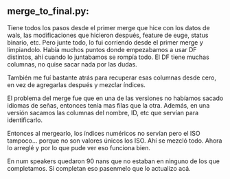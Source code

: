 ## merge_to_final.py:
Tiene todos los pasos desde el primer merge que hice con los datos de wals, las modificaciones que hicieron después, feature de euge, status binario, etc.
Pero junte todo, lo fui corriendo desde el primer merge y limpiandolo. Había muchos puntos donde empezabamos a usar DF distintos, ahí cuando lo juntabamos se rompía todo.
El DF tiene muchas columnas, no quise sacar nada por las dudas.

También me fuí bastante atrás para recuperar esas columnas desde cero, en vez de agregarlas después y mezclar índices.

El problema del merge fue que en una de las versiones no habíamos sacado idiomas de señas, entonces tenía mas filas que la otra. Además, en una versión
sacamos las columnas del nombre, ID, etc que servían para identificarlo.

Entonces al mergearlo, los índices numéricos no servían pero el ISO tampoco... porque no son valores únicos los ISO.
Ahí se mezcló todo. Ahora lo arreglé y por lo que pude ver eso funciona bien.

En num speakers quedaron 90 nans que no estaban en ninguno de los que completamos. Si completan eso pasenmelo que lo actualizo acá.
